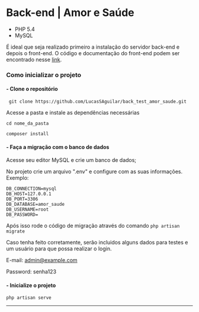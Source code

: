 # Back-end | Amor e Saúde

- PHP 5.4
- MySQL


É ideal que seja realizado primeiro a instalação do servidor back-end e depois o front-end. O código e documentação do front-end podem ser encontrado nesse [link](https://github.com/LucasSAguilar/front_test_amor_saude).

### Como inicializar o projeto

#### - Clone o repositório

`` git clone https://github.com/LucasSAguilar/back_test_amor_saude.git``

Acesse a pasta e instale as dependências necessárias

``cd nome_da_pasta``

``composer install``

#### - Faça a migração com o banco de dados

Acesse seu editor MySQL e crie um banco de dados;

No projeto crie um arquivo ".env" e configure com as suas informações. Exemplo:

```
DB_CONNECTION=mysql
DB_HOST=127.0.0.1
DB_PORT=3306
DB_DATABASE=amor_saude
DB_USERNAME=root
DB_PASSWORD=
```

Após isso rode o código de migração através do comando ``php artisan migrate``  

Caso tenha feito corretamente, serão incluidos alguns dados para testes e um usuário para que possa realizar o login.

E-mail: admin@example.com

Password: senha123

#### - Inicialize o projeto

``php artisan serve``

--- 


